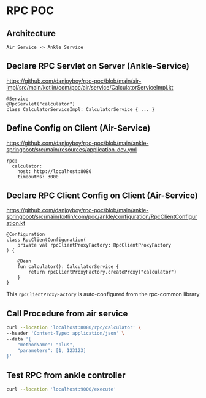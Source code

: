 # RPC POC

## Architecture
```
Air Service -> Ankle Service
```

## Declare RPC Servlet on Server (Ankle-Service)
https://github.com/danjoyboy/rpc-poc/blob/main/air-impl/src/main/kotlin/com/poc/air/service/CalculatorServiceImpl.kt
```
@Service
@RpcServlet("calculator")
class CalculatorServiceImpl: CalculatorService { ... }
```

## Define Config on Client (Air-Service)
https://github.com/danjoyboy/rpc-poc/blob/main/ankle-springboot/src/main/resources/application-dev.yml
```
rpc:
  calculator:
    host: http://localhost:8080
    timeoutMs: 3000
```

## Declare RPC Client Config on Client (Air-Service)
https://github.com/danjoyboy/rpc-poc/blob/main/ankle-springboot/src/main/kotlin/com/poc/ankle/configuration/RpcClientConfiguration.kt
```
@Configuration
class RpcClientConfiguration(
    private val rpcClientProxyFactory: RpcClientProxyFactory
) {

    @Bean
    fun calculator(): CalculatorService {
        return rpcClientProxyFactory.createProxy("calculator")
    }
}
```
This `rpcClientProxyFactory` is auto-configured from the rpc-common library

## Call Procedure from air service
```bash
curl --location 'localhost:8080/rpc/calculator' \
--header 'Content-Type: application/json' \
--data '{
    "methodName": "plus",
    "parameters": [1, 123123]
}'
```

## Test RPC from ankle controller
```bash
curl --location 'localhost:9000/execute'
```